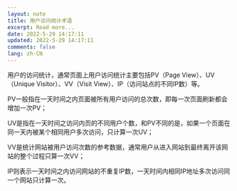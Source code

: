 ```yaml
---
layout: note
title: 用户访问统计术语
excerpt: Read more...
date: 2022-5-29 14:17:11
updated: 2022-5-29 14:17:11
comments: false
lang: zh-CN
---
```


用户的访问统计，通常页面上用户访问统计主要包括PV（Page View）、UV（Unique Visitor）、VV（Visit View）、IP（访问站点的不同IP数）等。

PV一般指在一天时间之内页面被所有用户访问的总次数，即每一次页面刷新都会增加一次PV；

UV是指在一天时间之访问内页的不同用户个数，和PV不同的是，如果一个页面在同一天内被某个相同用户多次访问，只计算一次UV；

VV是统计网站被用户访问次数的参考数据，通常用户从进入网站到最终离开该网站的整个过程只算一次VV；

IP则表示一天时间之内访问网站的不重复IP数，一天时间内相同IP地址多次访问同一个网站只计算一次。
  